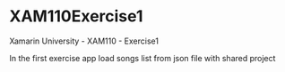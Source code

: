 # XAM110Exercise1

Xamarin University - XAM110 - Exercise1

In the first exercise app load songs list from json file with shared project
